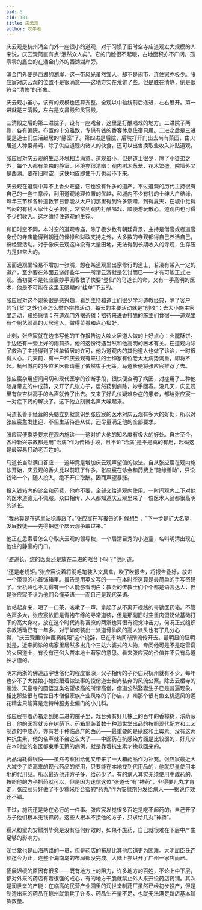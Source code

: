 ```yaml
---
aid: 5
zid: 101
title: 庆云观
author: 吹牛者
---
```


庆云观是杭州涌金门外一座很小的道观，对于习惯了旧时空寺庙道观宏大规模的人来说，庆云观简直有点“泯然众人矣”。它的门脸很不起眼，占地面积亦不广阔，孤零零的矗立的在涌金门外的西湖湖岸旁。

涌金门外便是西湖的湖岸，这一带风光虽然宜人，却不是闹市，连住家亦极少。张应宸对庆云观的位置不是很满意——这地方实在荒僻了些。但是胜在清静，倒是很符合“清修”的形象。

庆云观小虽小，该有的规模也还算齐整。全观以中轴线前后递进，左右展开。第一进就是三清殿，左右是文昌殿和灵官殿。

三清殿之后的第二进院子，设有一座戏台，这里是打醮唱戏的地方。二进院子两侧，各有偏院，布置的十分雅致，专供有钱的香客休息住宿只用。二进之后是三进便是道士们生活起居的“静室”了。第四进是后院，后院打开门出去尚有菜园，由火居道人种菜养鸡，除了供应道观内诸人的伙食，还可以出售换取些收入补贴道观。

张应宸对庆云观的生活环境相当满意。道观虽小，但是道士很少，除了小徒弟之外，每个人都有单独的静室，环境亦很清幽：观内树木葱茏，花木繁盛，院墙外又是西湖。要在旧时空，这快地皮即使千万也买不下来。

庆云观在道观中算不上香火旺盛，它也没有许多的道产。不过道观的历代主持很有自己的一套生意经，利用道观地理位置的优越，和城内不少有钱的士绅大户结缘，每年三节和各种道教节日都能从大户们那里得到许多馈赠，到得夏天，在城中觉得气闷的有钱人家仕女子弟们，常常到观内打醮唱戏，顺便游玩散心。道观内也可得不少的收入。这才维持住道观的生存。

和旧时空不同，本时空的道观寺庙，除了极少数有朝廷背景，主持是僧官或者道官身份的寺庙能得到朝廷的俸禄和财政支持之外，大多数的寺观都得自己养活自己，搞经营活动。对于像庆云观这样没有大量田地，无法得到长期收入的寺观，生存压力是非常大的。

因而道观里轻易不增加一张嘴，想在某道观里出家修行的道士，若没有带入一定的道产，至少要在外面云游好些年——所谓云游就是乞讨而已——才有可能正式进观。当初要不是张应宸妙手回春救了快要“登仙”的马道长的命，又有一手高明的医术，他是不可能在这里无限期的“挂单”下去的。

张应宸对这个现象很是感兴趣，看到主持和道士们很少学习道教经典，除了客户的“订货”之外也不怎么举办宗教活动，每天的主要活动就是“创收”：去大小施主家里走动，联络感情；在道观门外摆茶摊；招待来进香打醮的施主们食宿——道观里有个厨艺颇高的火居道人，做得菜肴和点心极好。

此刻，张应宸就在边书写他的工作报告边大啖火居道人做的上好点心：火腿酥饼。手边还有一壶上好的雨前茶。他的这份待遇当然和他高明的医术有关。在道观内除了救治了主持得到了挂单留居的许可，他为道观内的其他道人也做了诊治，一时很得人心。几天前，有一户和庆云观有来往的士绅家有位老太太病势沉重，即将不起。杭州城内的多位名医都请遍了依然束手无策，马道长便将张应宸推荐了去。

张应宸杂用望闻问切和现代医学的诊断手段，很快便查明了病因，对症用了二种他随身带去的中成药，又开了几张方子，居然药到病除，妙手回春。没几天，庆云观里有位杏林高手的名声就传了出去。又来了好几位疑难杂症的患者，都给张应宸一一对症下药的解决了。这下他立刻就名声大噪起来。

马道长善于经营的头脑立刻就意识到张应宸的医术对庆云观有多大的好处，所以对张应宸愈发逢迎，不但生活待遇从优，还尽量满足他的全部要求。

张应宸便乘势要求在观内施诊——这对扩大他的知名度有极大的好处。自古至今，各种新兴宗教都是用“治病”作为传播手段，且不论“治病”是不是真的有用，起码这是最容易打动老百姓的。

马道长当然满口答应——这毕竟是增加庆云观声望值的做法。自从张应宸在观内施诊开始，庆云观的香火比以前旺了许多。张应宸在诊金和药费上“随缘善助”，只设钱箱一个，随人投入，绝不开口取酬。因而声望暴涨。

投入钱箱内的诊金和药费，他亦不要，全部交给道观内使用。一时间观内上下对他的医术道德无不佩服。众口相传，人人都知道庆云观里来了一位医术人品都很高明的道长。

“我总算是在这里站稳脚跟了。”张应宸在写报告的时候想到，“下一步是扩大名望，发展教徒——先得把这个庆云观争取过来。”

他正在思索着怎么夺取庆云观的领导权，一个眉清目秀的小道童，名叫明清出现在他住的静室的门口。

“盗道长，您的医案还是放在二进的戏台下吗？”他问道。

“还是老规矩。”张应宸说着将羽毛笔装入文具盒，吹了吹报告，将报告叠好，放进一个带锁的小首饰箱里。报告是用英文写的——在本时空这算是最简单的手写密码了。全杭州也不见得有一个人能够看明白：教会的传教士们个个都是语言达人，但是张应宸不认为他们会懂英语——而且还是现代英语。

他站起身来，喝了一口茶，咳嗽了一声。拿起了从不离开视线的带锁医药箱。不管名声多大，张应宸依旧是青袍布绦的寻常道装，但是那副旧时空里肉蛋奶做基础打下的高大身材，放在这个时代尚称富庶的两浙也算很有视觉冲击力，何况正式组织宗教活动已有一年多，对于如何装出一派道骨仙风的高人派头也有了几分心得，“庆云观里的神医赛纯阳”这个说辞，已在市坊间渐渐流传开去。最明显的证明就是，近来问诊的病家里居然多出几个三姑六婆式的人物，专问他可是不是吃雷斋的火居道士，有没有还俗入赘本地土著家的意思。看来张应宸的价值并不只有马道长才懂的。

明末两浙的佛道庙宇世俗化的程度很深，父子相传的子孙庙只杭州就有不少，每年也少不了大姑娘小媳妇跟着做法事的俊俏道士和尚私奔的风流公案。除去云栖寺的莲池、天童寺的圆悟这类名望极高的所谓高僧，僧道公然娶妻生子已是普遍现象。相比那些很有后世日本僧侣家族产业风格的子孙庙，广州那个很有鱼玄机遗风的莲花精舍只能算是走特种服务业偏门的小儿科。

张应宸带着药箱走到第二进的院子里，戏台旁有好几株上的百年的香樟树，浓荫蔽日，他的医案就设在树荫下。药箱里装着数十种润世堂出品的按照现代配方和工艺制造的中成药。亦有若干种临高产的西药——最重要的是磺胺和土霉素。没有这两种抗生素，他的名声就不会这么大了——中医药在抗感染方面是比较弱的，好几个在本时空的名医都束手无策的病例，就是靠着抗生素才挽救回来的。

药品消耗得很快——虽然考察团给他又带来了一大箱药品作为补充。张应宸最近大大减少了临高来的现代药品的使用，只要能在本地找到代用品的，他就尽量使用本地的代用品。所以最近他开方子多，给药少了。有的病人其实无须使用中成药的，按照他的方子抓药就可以，但是因为迷信这位“张道长”有“神药”，非得要几丸才肯走，张应宸只好做了不少糯米粉合蜜的“药丸”作为安慰剂分发给病人——据说疗效还不错。

不过，施药还是势在必行的一件事。张应宸发觉很多百姓是吃不起药的，自己开了方子他们根本无钱抓药。这些人根本不接他的方子，只求给几丸“神药”。

糯米粉蜜丸安慰剂毕竟是没有任何疗效的，如果不施药，自己就很难在下层中产生足够的影响力。

润世堂也是山海两路的一员，但是药店的布局比其他店铺更为困难。大明屈臣氏连锁迄今为止，连整个海南岛的布局都没完成。大陆上亦只开了广州一家店而已。

拓展迟缓的原因有很多——既有地方上的阻力，许多地方的百姓，不论上中下层，都对外来的药店有着很强的戒心，有的地方干脆就禁止外人来开设药店药铺。其次是润世堂的产能：在临高的民营产业园里的润世堂制药厂虽然已经初步投产，但是制造出来的药品在琼州就消耗了许多。药品生产量不足，也就无法满足新店基本铺货数量。
